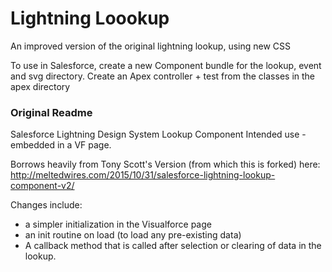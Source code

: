 # Lightning Loookup
An improved version of the original lightning lookup, using new CSS

To use in Salesforce, create a new Component bundle for the lookup, event and svg directory. Create an Apex controller + test from the classes in the apex directory

### Original Readme
Salesforce Lightning Design System Lookup Component
Intended use - embedded in a VF page.

Borrows heavily from Tony Scott's Version (from which this is forked) here:
http://meltedwires.com/2015/10/31/salesforce-lightning-lookup-component-v2/

Changes include:
- a simpler initialization in the Visualforce page
- an init routine on load (to load any pre-existing data)
- A callback method that is called after selection or clearing of data in the lookup.
